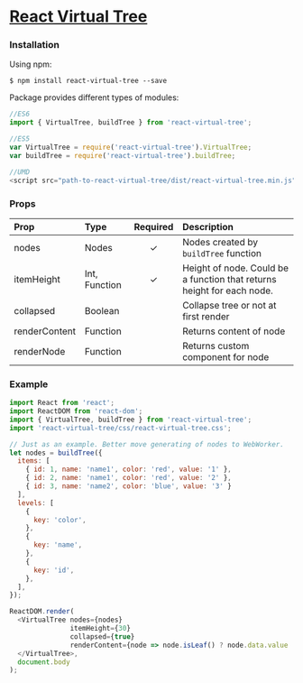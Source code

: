 # [React Virtual Tree](http://nikita-graf.github.io/react-virtual-tree/)

### Installation
Using npm:
```
$ npm install react-virtual-tree --save
```
Package provides different types of modules:
```javascript
//ES6
import { VirtualTree, buildTree } from 'react-virtual-tree';

//ES5
var VirtualTree = require('react-virtual-tree').VirtualTree;
var buildTree = require('react-virtual-tree').buildTree;

//UMD
<script src="path-to-react-virtual-tree/dist/react-virtual-tree.min.js"></script>
```

### Props
| Prop | Type | Required | Description |
|:---|:---|:---:|:---|
| nodes | Nodes | ✓ | Nodes created by `buildTree` function  |
| itemHeight | Int, Function | ✓ | Height of node. Could be a function that returns height for each node. |
| collapsed | Boolean |  | Collapse tree or not at first render |
| renderContent | Function |  | Returns content of node  |
| renderNode | Function |  | Returns custom component for node  |
### Example

```javascript
import React from 'react';
import ReactDOM from 'react-dom';
import { VirtualTree, buildTree } from 'react-virtual-tree';
import 'react-virtual-tree/css/react-virtual-tree.css';

// Just as an example. Better move generating of nodes to WebWorker. 
let nodes = buildTree({
  items: [
    { id: 1, name: 'name1', color: 'red', value: '1' },
    { id: 2, name: 'name1', color: 'red', value: '2' },
    { id: 3, name: 'name2', color: 'blue', value: '3' }
  ],
  levels: [
    {
      key: 'color',
    },
    {
      key: 'name',
    },
    {
      key: 'id',
    },
  ],
});

ReactDOM.render(
  <VirtualTree nodes={nodes}
               itemHeight={30}
               collapsed={true}
               renderContent={node => node.isLeaf() ? node.data.value : node.data[node.key] }>
  </VirtualTree>,
  document.body
);
```
